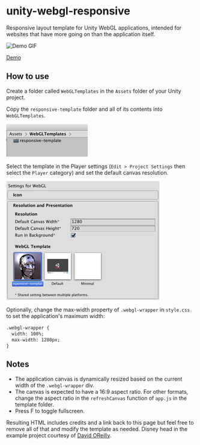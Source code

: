 # unity-webgl-responsive

Responsive layout template for Unity WebGL applications, intended for websites that have more going on than the application itself.

<img src="assets/images/readme-demo.gif" alt="Demo GIF" width="640" height="480"/>

[Demo](https://dom.ink/unity-webgl-responsive/)

## How to use

Create a folder called `WebGLTemplates` in the `Assets` folder of your Unity project.

Copy the `responsive-template` folder and all of its contents into `WebGLTemplates`.

<img src="assets/images/readme-folder.png" alt="Folder location" width="217" height="87"/>

Select the template in the Player settings (`Edit > Project Settings` then select the `Player` category) and set the default canvas resolution.

<img src="assets/images/readme-template.png" alt="Template settings" width="408" height="316"/>

Optionally, change the max-width property of `.webgl-wrapper` in `style.css` to set the application's maximum width:

```
.webgl-wrapper {
  width: 100%;
  max-width: 1280px;
}
```

## Notes

- The application canvas is dynamically resized based on the current width of the `.webgl-wrapper` div.
- The canvas is expected to have a 16:9 aspect ratio. For other formats, change the aspect ratio in the `refreshCanvas` function of `app.js` in the template folder.
- Press F to toggle fullscreen.

Resulting HTML includes credits and a link back to this page but feel free to remove all of that and modify the template as needed. Disney head in the example project courtesy of [David OReilly](http://www.davidoreilly.com/).
